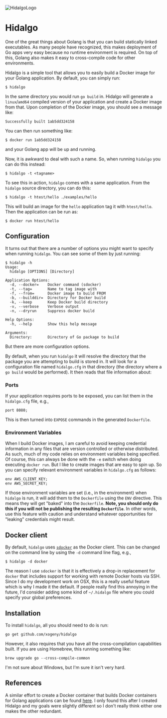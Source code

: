 ![HidalgoLogo](https://rawgithub.com/xogeny/hidalgo/master/hidalgo.svg)

# Hidalgo

One of the great things about Golang is that you can build statically
linked executables.  As many people have recognized, this makes
deployment of Go apps very easy because no runtime environment is
required.  On top of this, Golang also makes it easy to cross-compile
code for other environments.

Hidalgo is a simple tool that allows you to easily build a Docker
image for your Golang application.  By default, you can simply run:

```
$ hidalgo
```

In the same directory you would run `go build` in.  Hidalgo will
generate a `linux`/`amd64` compiled version of your application and
create a Docker image from that.  Upon completion of the Docker image,
you should see a message like:

```
Successfully built 1ab5dd324158
```

You can then run something like:

```
$ docker run 1ab5dd324158
```

and your Golang app will be up and running.

Now, it is awkward to deal with such a name.  So, when running
`hidalgo` you can do this instead:

```
$ hidalgo -t <tagname>
```

To see this in action, `hidalgo` comes with a same application.  From
the `hidalgo` source directory, you can do this:

```
$ hidalgo -t htest/hello ./examples/hello
```

This will build an image for the `hello` application tag it with
`htest/hello`.  Then the application can be run as:

```
$ docker run htest/hello
```

## Configuration

It turns out that there are a number of options you might want to
specify when running `hidalgo`.  You can see some of them by just
running:

```
$ hidalgo -h
Usage:
  hidalgo [OPTIONS] [Directory]

Application Options:
  -d, --docker=    Docker command (sdocker)
  -t, --tag=       Name to tag image with
  -f, --from=      Docker image to build FROM
  -b, --builddir=  Directory for Docker build
  -k, --keep       Keep Docker build directory
  -v, --verbose    Verbose output
  -n, --dryrun     Suppress docker build

Help Options:
  -h, --help       Show this help message

Arguments:
  Directory:       Directory of Go package to build
```

But there are more configuration options.

By default, when you run `hidalgo` it will resolve the directory that
the package you are attempting to build is stored in.  It will look
for a configuration file named `hidalgo.cfg` in that directory (the
directory where a `go build` would be performed).  It then reads that
file information about:

### Ports

If your application requires ports to be exposed, you can list them in
the `hidalgo.cfg` file, e.g.,

```
port 8080;
```

This is then turned into `EXPOSE` commands in the generated `Dockerfile`.

### Environment Variables

When I build Docker images, I am careful to avoid keeping credential
information in any files that are version controlled or otherwise
distributed.  As such, much of my code relies on environment variables
being specified.  Of course, this can always be done with the `-e`
switch when doing executing `docker run`.  But I like to create images
that are easy to spin up.  So you can specify relevant environment
variables in `hidalgo.cfg` as follows:

```
env AWS_CLIENT_KEY;
env AWS_SECRET_KEY;
```

If those environment variables are set (i.e., in the environment) when
`hidalgo` is run, it will add them to the `Dockerfile` using the `ENV`
directive.  This means they will get "baked" into the `Dockerfile`.
**Note, you should only do this if you will not be publishing the
resulting `Dockerfile`**.  In other words, use this feature with
caution and understand whatever opportunities for "leaking"
credentials might result.

## Docker client

By default, `hidalgo` uses
[`sdocker`](http://github.com/xogeny/sdocker) as the Docker client.
This can be changed on the command line by using the `-d` command line
flag, e.g.,

```
$ hidalgo -d docker
```

The reason I use `sdocker` is that it is effectively a drop-in
replacement for `docker` that includes support for working with remote
Docker hosts via SSH.  Since I do my development work on OSX, this is
a really useful feature which is why I made it the default.  If people
really find this annoying in the future, I'd consider adding some kind
of `~/.hidalgo` file where you could specify your global preferences.

## Installation

To install `hidalgo`, all you should need to do is run:

```
go get github.com/xogeny/hidalgo
```

However, it also requires that you have all the cross-compilation
capabilities built.  If you are using Homebrew, this running something like:

```
brew upgrade go --cross-compile-common
```

I'm not sure about Windows, but I'm sure it isn't very hard.

## References

A similar effort to create a Docker container that builds Docker
containers for Golang applications can be found
[here](https://registry.hub.docker.com/u/centurylink/golang-builder/).
I only found this after I created Hidalgo and my goals were slightly
different so I don't really think either one makes the other
redundant.
